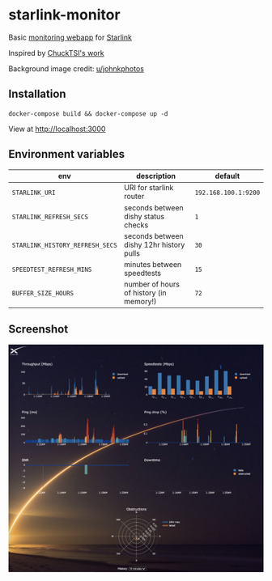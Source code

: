 # starlink-monitor

Basic [monitoring webapp](http://localhost:3000) for [Starlink](https://starlink.com)

Inspired by [ChuckTSI's work](https://github.com/ChuckTSI/BetterThanNothingWebInterface)

Background image credit: [u/johnkphotos](https://www.reddit.com/r/space/comments/4i3t6t/long_exposure_photograph_i_took_of_this_mornings/)

## Installation

```
docker-compose build && docker-compose up -d
```

View at [http://localhost:3000](http://localhost:3000)

## Environment variables 

env|description|default
---|-----------|------
`STARLINK_URI`|URI for starlink router|`192.168.100.1:9200`
`STARLINK_REFRESH_SECS`|seconds between dishy status checks|`1`
`STARLINK_HISTORY_REFRESH_SECS`|seconds between dishy 12hr history pulls|`30`
`SPEEDTEST_REFRESH_MINS`|minutes between speedtests|`15`
`BUFFER_SIZE_HOURS`|number of hours of history (in memory!)|`72`


## Screenshot
![](resources/screenshot.png)
